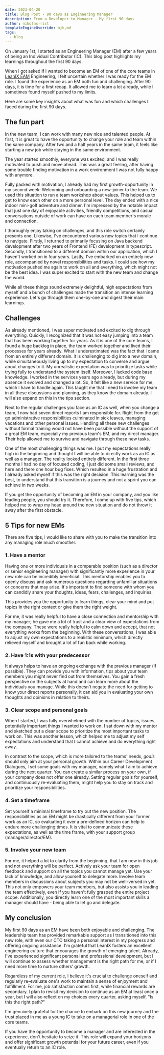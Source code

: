 ```yaml
---
date: 2023-04-20
title: Blog Post - 90 days as Engineering Manager
description: From a Developer to Manager - My first 90 days
author: nikolas-rist
templateEngineOverride: njk,md
tags:
  - blog
---
```


On January 1st, I started as an Engineering Manager (EM) after a few years of being an Individual Contributor (IC). This blog post highlights my learnings throughout the first 90 days. 


When I got asked if I wanted to become an EM of one of the core teams in [LeanIX EAM](https://www.leanix.net/de/produkte/enterprise-architecture-management) Engineering, I felt uncertain whether I was ready for the EM role. I found the experience as an EM both fun and challenging. After 90 days, it is time for a first recap. It allowed me to learn a lot already, while I sometimes found myself pushed to my limits. 

Here are some key insights about what was fun and which challenges I faced during the first 90 days.

## The fun part

In the new team, I can work with many new nice and talented people. At first, it is great to have the opportunity to change your role and team within the same company. After two and a half years in the same team, it feels like starting a new job while staying in the same environment.

The year started smoothly, everyone was excited, and I was really motivated to push and move ahead. This was a great feeling, after having some trouble finding motivation in a work environment I was not fully happy with anymore.

Fully packed with motivation, I already had my first growth-opportunity in my second week: Welcoming and onboarding a new-joiner to the team. We used this situation to run a team workshop about values. This helped us to get to know each other on a more personal level. The day ended with a nice indoor mini-golf adventure and dinner. I'm impressed by the notable impact that just one day of enjoyable activities, friendly competitions, and casual conversations outside of work can have on each team member's morale and connection.

I thoroughly enjoy taking on challenges, and this role switch certainly presents one. Likewise, I've encountered various new topics that I continue to navigate. Firstly, I returned to primarily focusing on Java backend development after two years of Frontend (FE) development in typescript. Secondly, I transitioned to a different domain within our application, which I haven't worked on in four years. Lastly, I've embarked on an entirely new role, accompanied by novel responsibilities and tasks.
I could see how my motivation pushed me again to work on all and everything, which might not be the best idea. I was super excited to start with the new team and change the world.

While all these things sound extremely delightful, high expectations from myself and a bunch of challenges made the transition an intense learning experience. Let's go through them one-by-one and digest their main learnings.

## Challenges

As already mentioned, I was super motivated and excited to dig through everything. Quickly, I recognized that it was not easy jumping into a team that has been working together for years. As it is one of the core teams, I found a huge backlog in place, the team worked together and lived their processes for years already. What I underestimated was the fact that I came from an entirely different domain. It is challenging to dig into a new domain, while simultaneously living up to my expectation to converse and argue about changes to it. My unrealistic expectation was to prioritize tasks while trying fully to understand the system itself.
Moreover, I lacked code base knowledge. I worked in the services years ago already, but during my absence it evolved and changed a lot. So, it felt like a new service for me, which I have to handle again. This taught me that I need to involve my team in all these discussions and planning, as they know the domain already. I will also expand on this in the tips section.

Next to the regular challenges you face as an IC as well, when you change a team, I now had seven direct reports I am responsible for. Right from the get go administrative responsibilities culminated in sick leaves, managing vacations and other personal issues. Handling all these new challenges without formal training would not have been possible without the support of a great EM team, especially my previous team's EM, and my direct manager. Their help allowed me to survive and navigate through these new tasks.

One of the most challenging things was me. I put my expectations really high in the beginning and thought I will be able to directly work as an IC as well as a manager. The reality looked entirely different. In the first three months I had no day of focused coding, I just did some small reviews, and here and there one hour bug fixes. Which resulted in a huge frustration and I already asked myself if this was the right decision. This learning was the best, to understand that this transition is a journey and not a sprint you can achieve in two weeks.

If you get the opportunity of becoming an EM in your company, and you like leading people, you should try it. Therefore, I come up with five tips, which helped me to wrap my head around the new situation and do not throw it away after the first obstacle.

## 5 Tips for new EMs

There are five tips, I would like to share with you to make the transition into any managing role much smoother.

### 1. Have a mentor

Having one or more individuals in a comparable position (such as a director or senior engineering manager) with significantly more experience in your new role can be incredibly beneficial. This mentorship enables you to openly discuss and ask numerous questions regarding unfamiliar situations or concerns that may arise. It's important to find someone with whom you can candidly share your thoughts, ideas, fears, challenges, and inquiries. 

This provides you the opportunity to learn things, clear your mind and put topics in the right context or give them the right weight.

For me, it was really helpful to have a close connection and mentorship with my manager; he gave me a lot of trust and a clear view of expectations from the company. These were really helpful to calm down and accept, that not everything works from the beginning. With these conversations, I was able to adjust my own expectations to a realistic minimum, which directly relieved myself and brought a lot of fun back while working.

### 2. Have 1:1s with your predecessor

It always helps to have an ongoing exchange with the previous manager (if possible). They can provide you with information, tips about your team members you might never find out from themselves. You gain a fresh perspective on the subjects at hand and can learn more about the individuals you manage. While this doesn't negate the need for getting to know your direct reports personally, it can aid you in evaluating your own thoughts and opinions in relation to theirs.

### 3. Clear scope and personal goals

When I started, I was fully overwhelmed with the number of topics, issues, potentially important things I wanted to work on. I sat down with my mentor and sketched out a clear scope to prioritize the most important tasks to work on. This was another lesson, which helped me to adjust my self expectations and understand that I cannot achieve and do everything right away.

In contrast to the scope, which is more tailored to the teams' needs, _goals_ should only aim at your personal growth. Within our Career Development Dialogues, I set some goals with my manager, namely what I aim to achieve during the next quarter. You can create a similar process on your own, if your company does not offer one already. Setting regular goals for yourself, and continuously re-evaluating them, might help you to stay on track and prioritize your responsibilities.

### 4. Set a timeframe

Set yourself a minimal timeframe to try out the new position. The responsibilities as an EM might be drastically different from your former work as an IC, so evaluating it over a pre-defined horizon can help to endure more challenging times. It is vital to communicate these expectations, as well as the time frame, with your support group (manager/director/EM).

### 5. Involve your new team

For me, it helped a lot to clarify from the beginning, that I am new in this job and not everything will be perfect. Actively ask your team for open feedback and support on all the topics you cannot manage yet. Use your lack of knowledge, and allow yourself to delegate more. Involve team members in discussions about subjects you may not be well-versed in yet. This not only empowers your team members, but also assists you in leading the team effectively, even if you haven't fully grasped the entire project scope. Additionally, you directly learn one of the most important skills a manager should have - being able to let go and delegate.

## My conclusion

My first 90 days as an EM have been both enjoyable and challenging. The leadership team has provided remarkable support as I transitioned into this new role, with even our CTO taking a personal interest in my progress and offering ongoing assistance. I'm grateful that LeanIX fosters an excellent engineering culture that encourages the growth of emerging talent. Already, I've experienced significant personal and professional development, but I will continue to assess whether management is the right path for me, or if I need more time to nurture others' growth.

Regardless of my current role, I believe it's crucial to challenge oneself and regularly re-evaluate one's work to maintain a sense of enjoyment and fulfillment. For me, job satisfaction comes first, while financial rewards are secondary. I plan to revisit my decision to continue as an EM at least once a year, but I will also reflect on my choices every quarter, asking myself, "Is this the right path?"

I'm genuinely grateful for the chance to embark on this new journey and the trust placed in me as a young IC to take on a managerial role in one of the core teams.

If you have the opportunity to become a manager and are interested in the experience, don't hesitate to seize it. This role will expand your horizons and offer significant growth potential for your future career, even if you eventually return to an IC role.
